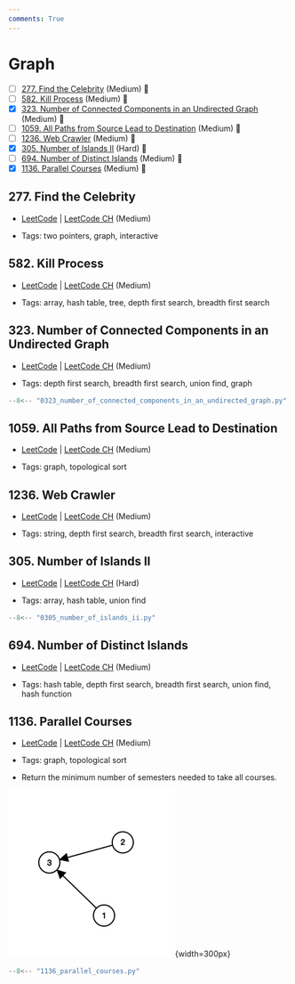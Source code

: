 ```yaml
---
comments: True
---
```


# Graph

- [ ] [277. Find the Celebrity](https://leetcode.cn/problems/find-the-celebrity/) (Medium) 👑
- [ ] [582. Kill Process](https://leetcode.cn/problems/kill-process/) (Medium) 👑
- [x] [323. Number of Connected Components in an Undirected Graph](https://leetcode.cn/problems/number-of-connected-components-in-an-undirected-graph/) (Medium) 👑
- [ ] [1059. All Paths from Source Lead to Destination](https://leetcode.cn/problems/all-paths-from-source-lead-to-destination/) (Medium) 👑
- [ ] [1236. Web Crawler](https://leetcode.cn/problems/web-crawler/) (Medium) 👑
- [x] [305. Number of Islands II](https://leetcode.cn/problems/number-of-islands-ii/) (Hard) 👑
- [ ] [694. Number of Distinct Islands](https://leetcode.cn/problems/number-of-distinct-islands/) (Medium) 👑
- [x] [1136. Parallel Courses](https://leetcode.cn/problems/parallel-courses/) (Medium) 👑

## 277. Find the Celebrity

-   [LeetCode](https://leetcode.com/problems/find-the-celebrity/) | [LeetCode CH](https://leetcode.cn/problems/find-the-celebrity/) (Medium)

-   Tags: two pointers, graph, interactive

## 582. Kill Process

-   [LeetCode](https://leetcode.com/problems/kill-process/) | [LeetCode CH](https://leetcode.cn/problems/kill-process/) (Medium)

-   Tags: array, hash table, tree, depth first search, breadth first search

## 323. Number of Connected Components in an Undirected Graph

-   [LeetCode](https://leetcode.com/problems/number-of-connected-components-in-an-undirected-graph/) | [LeetCode CH](https://leetcode.cn/problems/number-of-connected-components-in-an-undirected-graph/) (Medium)

-   Tags: depth first search, breadth first search, union find, graph

```python title="323. Number of Connected Components in an Undirected Graph - Python Solution"
--8<-- "0323_number_of_connected_components_in_an_undirected_graph.py"
```

## 1059. All Paths from Source Lead to Destination

-   [LeetCode](https://leetcode.com/problems/all-paths-from-source-lead-to-destination/) | [LeetCode CH](https://leetcode.cn/problems/all-paths-from-source-lead-to-destination/) (Medium)

-   Tags: graph, topological sort

## 1236. Web Crawler

-   [LeetCode](https://leetcode.com/problems/web-crawler/) | [LeetCode CH](https://leetcode.cn/problems/web-crawler/) (Medium)

-   Tags: string, depth first search, breadth first search, interactive

## 305. Number of Islands II

-   [LeetCode](https://leetcode.com/problems/number-of-islands-ii/) | [LeetCode CH](https://leetcode.cn/problems/number-of-islands-ii/) (Hard)

-   Tags: array, hash table, union find

```python title="305. Number of Islands II - Python Solution"
--8<-- "0305_number_of_islands_ii.py"
```

## 694. Number of Distinct Islands

-   [LeetCode](https://leetcode.com/problems/number-of-distinct-islands/) | [LeetCode CH](https://leetcode.cn/problems/number-of-distinct-islands/) (Medium)

-   Tags: hash table, depth first search, breadth first search, union find, hash function

## 1136. Parallel Courses

-   [LeetCode](https://leetcode.com/problems/parallel-courses/) | [LeetCode CH](https://leetcode.cn/problems/parallel-courses/) (Medium)

-   Tags: graph, topological sort
-   Return the minimum number of semesters needed to take all courses.

![1136](../assets/1136.png){width=300px}

```python title="1136. Parallel Courses - Python Solution"
--8<-- "1136_parallel_courses.py"
```

